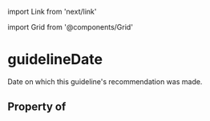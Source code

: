 import Link from 'next/link'
  
import Grid from '@components/Grid'

# guidelineDate

Date on which this guideline's recommendation was made.

## Property of



